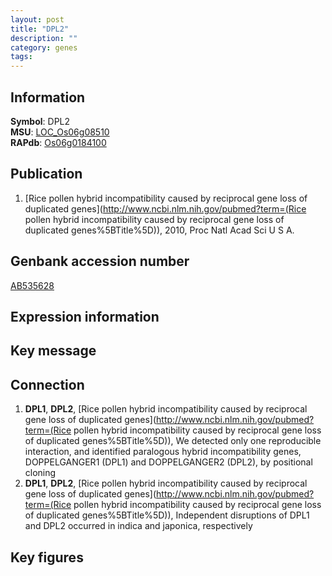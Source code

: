 ```yaml
---
layout: post
title: "DPL2"
description: ""
category: genes
tags: 
---
```


## Information
__Symbol__: DPL2  
__MSU__: [LOC_Os06g08510](http://rice.plantbiology.msu.edu/cgi-bin/ORF_infopage.cgi?orf=LOC_Os06g08510)  
__RAPdb__: [Os06g0184100](http://rapdb.dna.affrc.go.jp/viewer/gbrowse_details/irgsp1?name=Os06g0184100)  

## Publication
1. [Rice pollen hybrid incompatibility caused by reciprocal gene loss of duplicated genes](http://www.ncbi.nlm.nih.gov/pubmed?term=(Rice pollen hybrid incompatibility caused by reciprocal gene loss of duplicated genes%5BTitle%5D)), 2010, Proc Natl Acad Sci U S A.

## Genbank accession number
[AB535628](http://www.ncbi.nlm.nih.gov/nuccore/AB535628)

## Expression information

## Key message

## Connection
1. __DPL1__, __DPL2__, [Rice pollen hybrid incompatibility caused by reciprocal gene loss of duplicated genes](http://www.ncbi.nlm.nih.gov/pubmed?term=(Rice pollen hybrid incompatibility caused by reciprocal gene loss of duplicated genes%5BTitle%5D)),  We detected only one reproducible interaction, and identified paralogous hybrid incompatibility genes, DOPPELGANGER1 (DPL1) and DOPPELGANGER2 (DPL2), by positional cloning
2. __DPL1__, __DPL2__, [Rice pollen hybrid incompatibility caused by reciprocal gene loss of duplicated genes](http://www.ncbi.nlm.nih.gov/pubmed?term=(Rice pollen hybrid incompatibility caused by reciprocal gene loss of duplicated genes%5BTitle%5D)),  Independent disruptions of DPL1 and DPL2 occurred in indica and japonica, respectively

## Key figures


